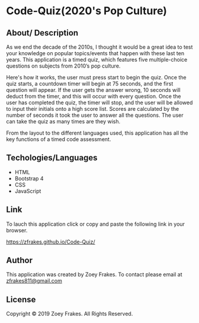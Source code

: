 # Code-Quiz(2020's Pop Culture)

## About/ Description
As we end the decade of the 2010s, I thought it would be a great idea to test your knowledge on popular topics/events that happen with these last ten years. This application is a timed quiz, which features five multiple-choice questions on subjects from 2010’s pop culture.

Here's how it works, the user must press start to begin the quiz. Once the quiz starts, a countdown timer will begin at 75 seconds, and the first question will appear. If the user gets the answer wrong, 10 seconds will deduct from the timer, and this will occur with every question. Once the user has completed the quiz, the timer will stop, and the user will be allowed to input their initials onto a high score list. Scores are calculated by the number of seconds it took the user to answer all the questions. The user can take the quiz as many times are they wish.

From the layout to the different languages used, this application has all the key functions of a timed code assessment.

## Techologies/Languages
* HTML
* Bootstrap 4
* CSS
* JavaScript

## Link
To lauch this application click or copy and paste the following link in your browser.

https://zfrakes.github.io/Code-Quiz/

## Author 
This application was created by Zoey Frakes. To contact please email at zfrakes811@gmail.com

## License 
Copyright © 2019 Zoey Frakes. All Rights Reserved.